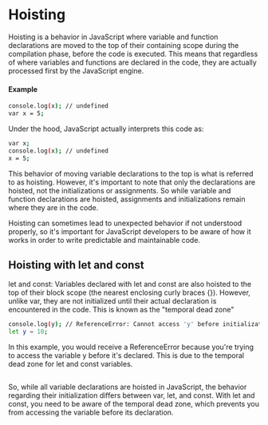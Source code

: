 # Hoisting

Hoisting is a behavior in JavaScript where variable and function declarations are moved to the top of their containing scope during the compilation phase, before the code is executed. This means that regardless of where variables and functions are declared in the code, they are actually processed first by the JavaScript engine.

#### Example 

```bash 
console.log(x); // undefined
var x = 5;

```

Under the hood, JavaScript actually interprets this code as:

```bash 
var x;
console.log(x); // undefined
x = 5;

```

This behavior of moving variable declarations to the top is what is referred to as hoisting. However, it's important to note that only the declarations are hoisted, not the initializations or assignments. So while variable and function declarations are hoisted, assignments and initializations remain where they are in the code.

Hoisting can sometimes lead to unexpected behavior if not understood properly, so it's important for JavaScript developers to be aware of how it works in order to write predictable and maintainable code.


## Hoisting with let and const 

let and const: Variables declared with let and const are also hoisted to the top of their block scope (the nearest enclosing curly braces {}). However, unlike var, they are not initialized until their actual declaration is encountered in the code. This is known as the "temporal dead zone"

```bash 
console.log(y); // ReferenceError: Cannot access 'y' before initialization
let y = 10;

```
In this example, you would receive a ReferenceError because you're trying to access the variable y before it's declared. This is due to the temporal dead zone for let and const variables.


##

So, while all variable declarations are hoisted in JavaScript, the behavior regarding their initialization differs between var, let, and const. With let and const, you need to be aware of the temporal dead zone, which prevents you from accessing the variable before its declaration.